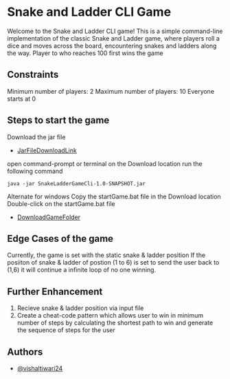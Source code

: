 # Snake and Ladder CLI Game

Welcome to the Snake and Ladder CLI game!
This is a simple command-line implementation of the classic Snake and Ladder game,
where players roll a dice and moves across the board, encountering snakes and ladders along the way.
Player to who reaches 100 first wins the game
## Constraints
Minimum number of players: 2
Maximum number of players: 10
Everyone starts at 0

## Steps to start the game
Download the jar file
- [JarFileDownloadLink](https://github.com/vishaltiwari24/snake-ladder-game-cli/blob/25ac1d4809324d6e00f4091839551d4ddd18ecf7/Game/SnakeLadderGameCli-1.0-SNAPSHOT.jar)

open command-prompt or terminal on the Download location
run the following command

```java -jar SnakeLadderGameCli-1.0-SNAPSHOT.jar```

Alternate for windows
Copy the startGame.bat file in the Download location
Double-click on the startGame.bat file

- [DownloadGameFolder](https://github.com/vishaltiwari24/snake-ladder-game-cli/tree/25ac1d4809324d6e00f4091839551d4ddd18ecf7/Game)

## Edge Cases of the game
Currently, the game is set with the static snake & ladder position
If the  posiiton of snake & ladder of postion (1 to 6) is set to send the user back to (1,6) it will continue a infinite loop of no one winning.
## Further Enhancement
1. Recieve snake & ladder position via input file
2. Create a cheat-code pattern which allows user to win in minimum number of steps by calculating the shortest path to win and generate the sequence of steps for the user
## Authors

- [@vishaltiwari24](https://github.com/vishaltiwari24)

